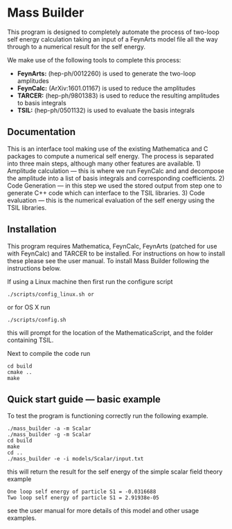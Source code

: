 Mass Builder
======

This program is designed to completely automate the process of two-loop self energy calculation taking an input of a FeynArts model file all the way through to a numerical result for the self energy.

We make use of the following tools to complete this process:

- **FeynArts:** (hep-ph/0012260) is used to generate the two-loop amplitudes
- **FeynCalc:**  (ArXiv:1601.01167) is used to reduce the amplitudes
- **TARCER:**  (hep-ph/9801383) is used to reduce the resulting amplitudes to basis integrals
- **TSIL:**  (hep-ph/0501132) is used to evaluate the basis integrals


Documentation
--
This is an interface tool making use of the existing Mathematica and C packages to compute a numerical self energy.  The process is separated into three main steps, although many other features are available.  1) Amplitude calculation — this is where we run FeynCalc and and decompose the amplitude into a list of basis integrals and corresponding coefficients. 2) Code Generation — in this step we used the stored output from step one to generate C++ code which can interface to the TSIL libraries.  3) Code evaluation — this is the numerical evaluation of the self energy using the TSIL libraries.



Installation
--

This program requires Mathematica, FeynCalc, FeynArts (patched for use with FeynCalc) and TARCER to be installed.  For instructions on how to install these please see the user manual.  To install Mass Builder following the instructions below.

If using a Linux machine then first run the configure script
```
./scripts/config_linux.sh or 
```
or for OS X run
```
./scripts/config.sh
```
this will prompt for the location of the MathematicaScript, and the folder containing TSIL.

Next to compile the code run

```
cd build
cmake ..
make
```

Quick start guide — basic example
--

To test the program is functioning correctly run the following example.



```
./mass_builder -a -m Scalar
./mass_builder -g -m Scalar
cd build
make
cd ..
./mass_builder -e -i models/Scalar/input.txt
```

this will return the result for the self energy of the simple scalar field theory example

```
One loop self energy of particle S1 = -0.0316688
Two loop self energy of particle S1 = 2.91938e-05
```
see the user manual for more details of this model and other usage examples.

